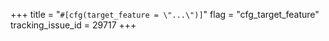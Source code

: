 +++
title = "`#[cfg(target_feature = \"...\")]`"
flag = "cfg_target_feature"
tracking_issue_id = 29717
+++
